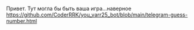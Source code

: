 Привет. Тут могла бы быть ваша игра...наверное
https://github.com/CoderRRK/you_varr25_bot/blob/main/telegram-guess-number.html
